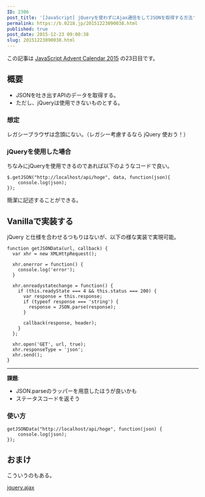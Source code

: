 ```yaml
---
ID: 2306
post_title: '[JavaScript] jQueryを使わずにAjax通信をしてJSONを取得する方法'
permalink: https://b.0218.jp/20151223090038.html
published: true
post_date: 2015-12-23 09:00:38
slug: 20151223090038.html
---
```

<p class="c-alert is-info">この記事は <a href="http://qiita.com/advent-calendar/2015/javascript">JavaScript Advent Calendar 2015</a> の23日目です。</p>

<!--more-->

<h2>概要</h2>

<ul>
    <li>JSONを吐き出すAPIのデータを取得する。</li>
    <li>ただし、jQueryは使用できないものとする。</li>
</ul>

<h3>想定</h3>

レガシーブラウザは念頭にない。（レガシー考慮するなら jQuery 使おう！）

<h3>jQueryを使用した場合</h3>

ちなみにjQueryを使用できるのであれば以下のようなコードで良い。

<pre class="language-javascript"><code>$.getJSON("http://localhost/api/hoge", data, function(json){
    console.log(json);
});</code></pre>

簡潔に記述することができる。

<h2>Vanillaで実装する</h2>

jQuery と仕様を合わせるつもりはないが、以下の様な実装で実現可能。

<pre><code class="language-javascript">function getJSONData(url, callback) {
  var xhr = new XMLHttpRequest();

  xhr.onerror = function() {
    console.log('error');
  }

  xhr.onreadystatechange = function() {
    if (this.readyState === 4 &amp;&amp; this.status === 200) {
      var response = this.response;
      if (typeof response === 'string') {
        response = JSON.parse(response);
      }

      callback(response, header);
    }
  };

  xhr.open('GET', url, true);
  xhr.responseType = 'json';
  xhr.send();
}
</code></pre>

<hr>

<b>課題</b>:

<ul>
 <li>JSON.parseのラッパーを用意したほうが良いかも</li>
 <li>ステータスコードを返そう</li>
</ul>

<h3>使い方</h3>

<pre class="language-javascript"><code>getJSONData("http://localhost/api/hoge", function(json) {
    console.log(json);
});</code></pre>

<h2>おまけ</h2>

こういうのもある。

<a href="https://github.com/hiro0218/jquery.ajax">jquery.ajax</a>